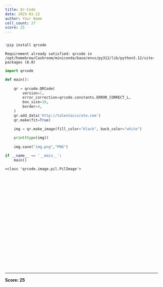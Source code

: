 ```yaml
---
title: Qr-Code
date: 2025-01-22
author: Your Name
cell_count: 27
score: 25
---
```


```python

```


```python
!pip install qrcode
```

    Requirement already satisfied: qrcode in /opt/homebrew/Caskroom/miniconda/base/envs/py312/lib/python3.12/site-packages (8.0)



```python
import qrcode
```


```python
def main():    
    
    qr = qrcode.QRCode(
        version=1,
        error_correction=qrcode.constants.ERROR_CORRECT_L,
        box_size=10,
        border=4,
    )
    qr.add_data('http://talentaccurate.com')
    qr.make(fit=True)

    img = qr.make_image(fill_color="black", back_color="white")    
    
    print(type(img))
    
    img.save("img.png","PNG")
```


```python
if __name__ == '__main__':
    main()

```

    <class 'qrcode.image.pil.PilImage'>



```python



```


```python

```


```python

```


```python

```


```python

```


```python

```


```python

```


```python

```


```python

```


```python

```


```python

```


```python

```


```python

```


```python

```


```python

```


```python

```


```python

```


```python

```


```python

```


```python

```


```python

```


```python

```


---
**Score: 25**
